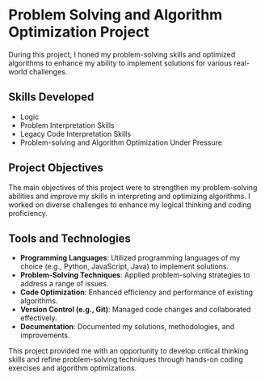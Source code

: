 # Problem Solving and Algorithm Optimization Project

During this project, I honed my problem-solving skills and optimized algorithms to enhance my ability to implement solutions for various real-world challenges.

## Skills Developed

- Logic
- Problem Interpretation Skills
- Legacy Code Interpretation Skills
- Problem-solving and Algorithm Optimization Under Pressure

## Project Objectives

The main objectives of this project were to strengthen my problem-solving abilities and improve my skills in interpreting and optimizing algorithms. I worked on diverse challenges to enhance my logical thinking and coding proficiency.

## Tools and Technologies

- **Programming Languages**: Utilized programming languages of my choice (e.g., Python, JavaScript, Java) to implement solutions.
- **Problem-Solving Techniques**: Applied problem-solving strategies to address a range of issues.
- **Code Optimization**: Enhanced efficiency and performance of existing algorithms.
- **Version Control (e.g., Git)**: Managed code changes and collaborated effectively.
- **Documentation**: Documented my solutions, methodologies, and improvements.

This project provided me with an opportunity to develop critical thinking skills and refine problem-solving techniques through hands-on coding exercises and algorithm optimizations.
